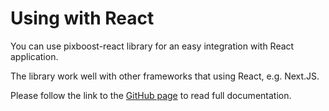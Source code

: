# Using with React

You can use pixboost-react library for an easy integration with React application.

The library work well with other frameworks that using React, e.g. Next.JS.

Please follow the link to the [GitHub page](https://github.com/Pixboost/pixboost-react) to read full documentation.